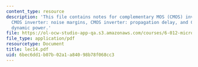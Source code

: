 ```yaml
---
content_type: resource
description: 'This file contains notes for complementary MOS (CMOS) inverter: introduction,
  CMOS inverter: noise margins, CMOS inverter: propagation delay, and CMOS inverter:
  dynamic power.'
file: https://ol-ocw-studio-app-qa.s3.amazonaws.com/courses/6-012-microelectronic-devices-and-circuits-fall-2005/6bec6dd1b07b02a1a84098b78f068cc3_lec14.pdf
file_type: application/pdf
resourcetype: Document
title: lec14.pdf
uid: 6bec6dd1-b07b-02a1-a840-98b78f068cc3
---
```

